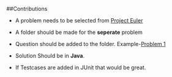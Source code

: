 ##Contributions

- A problem needs to be selected from [Project Euler](https://projecteuler.net/archives)

- A folder should be made for the __seperate__ problem

- Question should be added to the folder. Example-[Problem 1](https://github.com/salman-bhai/project-euler/blob/master/Problem_1/README.md)

- Solution Should be in __Java__.

- If Testcases are added in JUnit that would be great.
